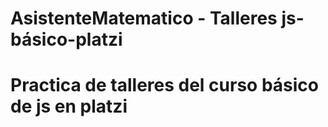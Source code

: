 # AsistenteMatematico - Talleres js-básico-platzi
# Practica de talleres del curso básico de js en platzi
